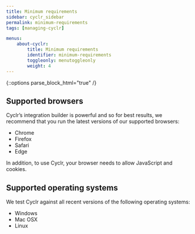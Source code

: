 ```yaml
---
title: Minimum requirements
sidebar: cyclr_sidebar
permalink: minimum-requirements
tags: [managing-cyclr]

menus:
    about-cyclr:
        title: Minimum requirements
        identifier: minimum-requirements
        toggleonly: menutoggleonly
        weight: 4
---
```

{::options parse_block_html="true" /}
<section class="card">

## Supported browsers

Cyclr’s integration builder is powerful and so for best results, we recommend that you run the latest versions of our supported browsers:

*   Chrome
*   Firefox
*   Safari
*   Edge

In addition, to use Cyclr, your browser needs to allow JavaScript and cookies.

</section>
<section class="card">

## Supported operating systems

We test Cyclr against all recent versions of the following operating systems:

*  Windows
*  Mac OSX
*  Linux

</section>
